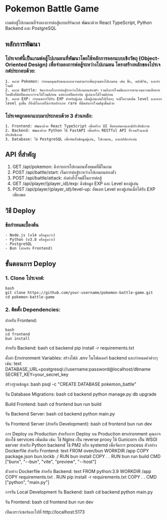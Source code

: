 # Pokemon Battle Game
เกมต่อสู้โปเกมอนที่จำลองการต่อสู้แบบเทิร์นเบส พัฒนาด้วย React TypeScript, Python Backend และ PostgreSQL


## หลักการพัฒนา
  ### โปรเจกต์นี้เป็นเกมต่อสู้โปเกมอนที่พัฒนาโดยใช้หลักการออกแบบเชิงวัตถุ (Object-Oriented Design) เพื่อจำลองการต่อสู้ระหว่างโปเกมอน โครงสร้างหลักของโปรเจกต์ประกอบด้วย:
    1. คลาส Pokemon: กำหนดคุณลักษณะและความสามารถพื้นฐานของโปเกมอน เช่น ชื่อ, พลังชีวิต, และท่าโจมตี
    2. คลาส Battle: จัดการกลไกการต่อสู้ระหว่างโปเกมอนสองตัว รวมถึงการโจมตีและการคำนวณความเสียหาย โดยฝั่งที่มีสปีดเยอะกว่าจะได้โจมตีก่อน แต่หากสปีดเท่ากัน ผู้เล่นจะได้โจมตีก่อน
    3. คลาส EXP: กำหนดการได้รับ EXP สำหรับผู้เล่น เมื่อผู้เล่นเล่นไปเรื่อยๆ จะมีโอกาสเพิ่ม level และหาก level สูงขึ้น ก็ยิ่งมีโอกาสได้การ์ดประเภท rare ที่มีพลังการโจมตีสูงขึ้นด้วย
  ### โปรเจคถูกออกแบบมาประกอบด้วย 3 ส่วนหลัก:
    1. Frontend: พัฒนาด้วย React TypeScript เพื่อสร้าง UI ที่ตอบสนองและมีประสิทธิภาพ
    2. Backend: พัฒนาด้วย Python ใช้ FastAPI เพื่อสร้าง RESTful API ที่รวดเร็วและมีประสิทธิภาพ
    3. Database: ใช้ PostgreSQL เพื่อจัดเก็บข้อมูลผู้เล่น, โปเกมอน, และสถิติการเล่น


## API ที่สำคัญ
  1. GET /api/pokemon: ดึงรายการโปเกมอนทั้งหมดที่มีในเกม
  2. POST /api/battle/start: เริ่มการต่อสู้ระหว่างโปเกมอนสองตัว
  3. POST /api/battle/attack: ส่งคำสั่งโจมตีในการต่อสู้
  4. GET /api/player/{player_id}/exp: ดึงข้อมูล EXP และ Level ของผู้เล่น
  5. POST /api/player/{player_id}/level-up: อัพเดท Level ของผู้เล่นเมื่อได้รับ EXP เพียงพอ


## วิธี Deploy
  ### ข้อกำหนดเบื้องต้น
    - Node.js (v14 หรือสูงกว่า)
    - Python (v3.8 หรือสูงกว่า)
    - PostgreSQL
    - Bun (สำหรับ Frontend)


## ขั้นตอนการ Deploy
### 1. Clone โปรเจกต์:
```
bash
git clone https://github.com/your-username/pokemon-battle-game.git
cd pokemon-battle-game
```

### 2. ติดตั้ง Dependencies:
สำหรับ Frontend:
```
bash
cd frontend
bun install
```

สำหรับ Backend:
bash
cd backend
pip install -r requirements.txt

ตั้งค่า Environment Variables:
สร้างไฟล์ .env ในโฟลเดอร์ backend และกำหนดค่าต่างๆ เช่น:
text
DATABASE_URL=postgresql://username:password@localhost/dbname
SECRET_KEY=your_secret_key

สร้างฐานข้อมูล:
bash
psql -c "CREATE DATABASE pokemon_battle"

รัน Database Migrations:
bash
cd backend
python manage.py db upgrade

Build Frontend:
bash
cd frontend
bun run build

รัน Backend Server:
bash
cd backend
python main.py

รัน Frontend Server (สำหรับ Development):
bash
cd frontend
bun run dev

การ Deploy บน Production
สำหรับการ Deploy บน Production environment คุณอาจต้องใช้ services เพิ่มเติม เช่น:
ใช้ Nginx เป็น reverse proxy
ใช้ Gunicorn เป็น WSGI server สำหรับ Python backend
ใช้ PM2 หรือ systemd เพื่อจัดการ process
ตัวอย่าง Dockerfile สำหรับ Frontend:
text
FROM oven/bun
WORKDIR /app
COPY package.json bun.lockb ./
RUN bun install
COPY . .
RUN bun run build
CMD ["bunx", "--bun", "vite", "preview", "--host"]

ตัวอย่าง Dockerfile สำหรับ Backend:
text
FROM python:3.9
WORKDIR /app
COPY requirements.txt .
RUN pip install -r requirements.txt
COPY . .
CMD ["python", "main.py"]

การรัน Local Development
รัน Backend:
bash
cd backend
python main.py

รัน Frontend:
bash
cd frontend
bun run dev

เปิดเบราว์เซอร์และไปที่ http://localhost:5173
